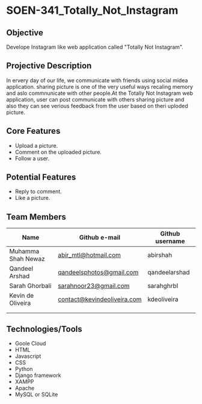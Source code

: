 
# SOEN-341_Totally_Not_Instagram

## Objective 

Develope Instagram like web application called "Totally Not Instagram".

## Projective Description

In ervery day of our life, we communicate with friends using social midea application. sharing picture is one of the very useful
ways recaling memory and aslo commnunicate with other people.At the Totally Not Instagram web application, user can post communicate with 
others sharing picture and also they can see verious feedback from the user based on theri uploded picture.

## Core Features

* Upload a picture.
* Comment on the uploaded picture.
* Follow a user.

## Potential Features

* Reply to comment.
* Like a picture.

## Team Members

| Name                          | Github e-mail                                       | Github username    
|--------------------           |-------------------------------                      |-----------------
|Muhamma Shah Newaz             |abir_mtl@hotmail.com                                 |abirshah
|Qandeel Arshad                 |qandeelsphotos@gmail.com                             |qandeelarshad
|Sarah Ghorbali                 |sarahnoor23@gmail.com                                |sarahghrbl
|Kevin de Oliveira              |contact@kevindeoliveira.com                          |kdeoliveira
|                               |                                                     |
|                               |                                                     |

## Technologies/Tools

* Goole Cloud
* HTML
* Javascript
* CSS
* Python
* Django framework
* XAMPP
* Apache
* MySQL or SQLite
